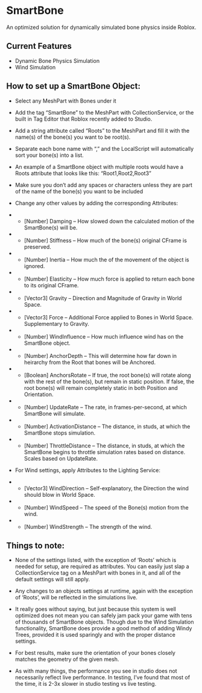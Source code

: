 # SmartBone

An optimized solution for dynamically simulated bone physics inside Roblox.

## Current Features
* Dynamic Bone Physics Simulation
* Wind Simulation


## How to set up a SmartBone Object:

* Select any MeshPart with Bones under it

* Add the tag “SmartBone” to the MeshPart with CollectionService, or the built in Tag Editor that Roblox recently added to Studio.

* Add a string attribute called “Roots” to the MeshPart and fill it with the name(s) of the bone(s) you want to be root(s).

* Separate each bone name with “,” and the LocalScript will automatically sort your bone(s) into a list.

* An example of a SmartBone object with multiple roots would have a Roots attribute that looks like this: “Root1,Root2,Root3”

* Make sure you don’t add any spaces or characters unless they are part of the name of the bone(s) you want to be included

* Change any other values by adding the corresponding Attributes:

* * [Number] Damping – How slowed down the calculated motion of the SmartBone(s) will be.

* * [Number] Stiffness – How much of the bone(s) original CFrame is preserved.

* * [Number] Inertia – How much the of the movement of the object is ignored.

* * [Number] Elasticity – How much force is applied to return each bone to its original CFrame.

* * [Vector3] Gravity – Direction and Magnitude of Gravity in World Space.

* * [Vector3] Force – Additional Force applied to Bones in World Space. Supplementary to Gravity.

* * [Number] WindInfluence – How much influence wind has on the SmartBone object.

* * [Number] AnchorDepth – This will determine how far down in heirarchy from the Root that bones will be Anchored.

* * [Boolean] AnchorsRotate – If true, the root bone(s) will rotate along with the rest of the bone(s), but remain in static position. If false, the root bone(s) will remain completely static in both Position and Orientation.

* * [Number] UpdateRate – The rate, in frames-per-second, at which SmartBone will simulate.

* * [Number] ActivationDistance – The distance, in studs, at which the SmartBone stops simulation.

* * [Number] ThrottleDistance – The distance, in studs, at which the SmartBone begins to throttle simulation rates based on distance. Scales based on UpdateRate.

* For Wind settings, apply Attributes to the Lighting Service:

* * [Vector3] WindDirection – Self-explanatory, the Direction the wind should blow in World Space.

* * [Number] WindSpeed – The speed of the Bone(s) motion from the wind.

* * [Number] WindStrength – The strength of the wind.

## Things to note:

* None of the settings listed, with the exception of ‘Roots’ which is needed for setup, are required as attributes. You can easily just slap a CollectionService tag on a MeshPart with bones in it, and all of the default settings will still apply.

* Any changes to an objects settings at runtime, again with the exception of ‘Roots’, will be reflected in the simulations live.

* It really goes without saying, but just because this system is well optimized does not mean you can safely jam pack your game with tens of thousands of SmartBone objects. Though due to the Wind Simulation functionality, SmartBone does provide a good method of adding Windy Trees, provided it is used sparingly and with the proper distance settings.

* For best results, make sure the orientation of your bones closely matches the geometry of the given mesh.

* As with many things, the performance you see in studio does not necessarily reflect live performance. In testing, I’ve found that most of the time, it is 2-3x slower in studio testing vs live testing.
